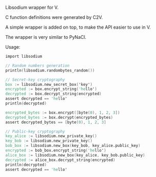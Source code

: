 Libsodium wrapper for V.

C function definitions were generated by C2V.

A simple wrapper is added on top, to make the API
easier to use in V.

The wrapper is very similar to PyNaCl.

Usage:

```v
import libsodium

// Random numbers generation
println(libsodium.randombytes_random())

// Secret-key cryptography
box := libsodium.new_secret_box('key')
encrypted := box.encrypt_string('hello')
decrypted := box.decrypt_string(encrypted)
assert decrypted == 'hello'
println(decrypted)

encrypted_bytes := box.encrypt([byte(0), 1, 2, 3])
decrypted_bytes := box.decrypt(encrypted_bytes)
assert decrypted_bytes == [byte(0), 1, 2, 3]

// Public-key cryptography
key_alice := libsodium.new_private_key()
key_bob := libsodium.new_private_key()
bob_box := libsodium.new_box(key_bob, key_alice.public_key)
encrypted := bob_box.encrypt_string('hello')
alice_box := libsodium.new_box(key_alice, key_bob.public_key)
decrypted := alice_box.decrypt_string(encrypted)
println(decrypted)
assert decrypted == 'hello'

```
